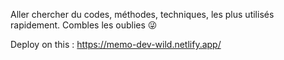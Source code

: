 Aller chercher du codes, méthodes, techniques, les plus utilisés rapidement. 
Combles les oublies 😜

Deploy on this :
https://memo-dev-wild.netlify.app/


